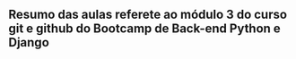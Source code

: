 ## Resumo das aulas referete ao módulo 3 do curso git e github do Bootcamp de Back-end Python e Django